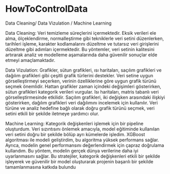 # HowToControlData
Data Cleaning/ Data Vizulation / Machine Learning 

Data Cleaning:
Veri temizleme süreçlerini içermektedir. Eksik verileri ele alma, ölçeklendirme, normalleştirme gibi tekniklerle veri setini düzenlerken, tarihleri işleme, karakter kodlamalarını düzeltme ve tutarsız veri girişlerini düzeltme gibi adımları içermektedir. Bu yöntemler, veri setinin kalitesini artırarak analiz ve modelleme aşamalarında daha güvenilir sonuçlar elde etmeyi amaçlamaktadır.

Data Vizulation:
 Grafikler, sütun grafikleri, ısı haritaları, saçılım grafikleri ve dağılım grafikleri gibi çeşitli grafik türlerini destekler. Veri setine uygun görselleştirmeyi seçerken, verinin özelliklerine göre uygun grafik türünü seçmek önemlidir. Hattan grafikler zaman içindeki değişimleri gösterirken, sütun grafikleri kategorik verileri vurgular. Isı haritaları, matris tabanlı veri görselleştirmesinde etkilidir. Saçılım grafikleri, iki değişken arasındaki ilişkiyi gösterirken, dağılım grafikleri veri dağılımını incelemek için kullanılır. Veri türüne ve analiz hedefine bağlı olarak doğru grafik türünü seçmek, veri setini etkili bir şekilde iletmeye yardımcı olur.

Machine Learning:
Kategorik değişkenleri işlemek için bir pipeline oluşturdum. Veri sızıntısını önlemek amacıyla, model eğitiminde kullanılan veri setini doğru bir şekilde bölüp ayrı kümelerde işledim. XGBoost algoritması ile modeli geliştirdim, bu algoritma yüksek performans sağlar. Ayrıca, modelin genel performansını değerlendirmek için çapraz doğrulama kullandım. Bu yöntem, modelin gerçek dünya verilerine daha iyi uyarlanmasını sağlar. Bu stratejiler, kategorik değişkenleri etkili bir şekilde işleyerek ve güvenilir bir model oluşturarak projenin başarılı bir şekilde tamamlanmasına katkıda bulundu
